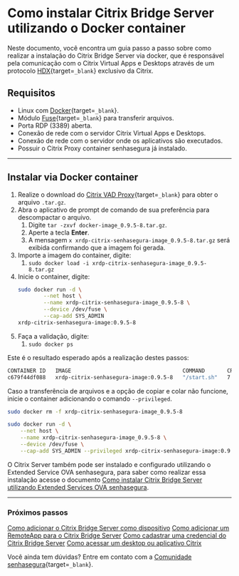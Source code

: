 # Como instalar Citrix Bridge Server utilizando o Docker container

Neste documento, você encontra um guia passo a passo sobre como realizar a instalação do Citrix Bridge Server via docker, que é responsável pela comunicação com o Citrix Virtual Apps e Desktops através de um protocolo [HDX](https://www.citrix.com/pt-br){target=`_blank`} exclusivo da Citrix.

## Requisitos

* Linux com [Docker](https://docs.docker.com/engine/install/){target=`_blank`}.
* Módulo [Fuse](https://www.kernel.org/doc/html/latest/filesystems/fuse.html){target=`_blank`} para transferir arquivos.
* Porta RDP (3389) aberta.
* Conexão de rede com o servidor Citrix Virtual Apps e Desktops.
* Conexão de rede com o servidor onde os aplicativos são executados.
* Possuir o Citrix Proxy container senhasegura já instalado.

---
## Instalar via Docker container

1. Realize o download do [Citrix VAD Proxy](https://d.senhasegura.io/senhasegura-citrix-receiver-bridge){target=`_blank`} para obter o arquivo `.tar.gz`.
2. Abra o aplicativo de prompt de comando de sua preferência para descompactar o arquivo.
    1. Digite `tar -zxvf docker-image_0.9.5-8.tar.gz`.
    2. Aperte a tecla **Enter**.
    3. A mensagem `x xrdp-citrix-senhasegura-image_0.9.5-8.tar.gz` será exibida confirmando que a imagem foi gerada.
3. Importe a imagem do container, digite:
    1. `sudo docker load -i xrdp-citrix-senhasegura-image_0.9.5-8.tar.gz`
4. Inicie o container, digite:
    ```bash
    sudo docker run -d \
            --net host \
            --name xrdp-citrix-senhasegura-image_0.9.5-8 \
            --device /dev/fuse \
            --cap-add SYS_ADMIN
    xrdp-citrix-senhasegura-image:0.9.5-8
    ```
5. Faça a validação, digite:
    1. `sudo docker ps`

Este é o resultado esperado após a realização destes passos:

```bash
CONTAINER ID   IMAGE                                   COMMAND       CREATED         STATUS         PORTS     NAMES
c679f44df088   xrdp-citrix-senhasegura-image:0.9.5-8   "/start.sh"   7 minutes ago   Up 7 minutes             xrdp-citrix-senhasegura-image_0.9.5-8
```

Caso a transferência de arquivos e a opção de copiar e colar não funcione, inicie o container adicionando o comando `--privileged`.

```bash
sudo docker rm -f xrdp-citrix-senhasegura-image_0.9.5-8

sudo docker run -d \
    --net host \
    --name xrdp-citrix-senhasegura-image_0.9.5-8 \
    --device /dev/fuse \
    --cap-add SYS_ADMIN --privileged xrdp-citrix-senhasegura-image:0.9.5-8
```

O Citrix Server também pode ser instalado e configurado utilizando o Extended Service OVA senhasegura, para saber como realizar essa instalação acesse o documento [Como instalar Citrix Bridge Server utilizando Extended Services OVA senhasegura](/v3-33/docs/pt/pam-session-how-to-install-citrix-bridge-server-using-senhasegura-extended-services-ova).

---
### Próximos passos
[Como adicionar o Citrix Bridge Server como dispositivo](/v3-33/docs/pt/pam-session-how-to-add-citrix-bridge-server-as-a-device)
[Como adicionar um RemoteApp para o Citrix Bridge Server](/v3-33/docs/pt/pam-session-how-to-add-a-remoteapp-to-citrix-bridge-server)
[Como cadastrar uma credencial do Citrix Bridge Server](/v3-33/docs/pt/pam-session-how-to-add-citrix-bridge-server-credential)
[Como acessar um desktop ou aplicativo Citrix](/v3-33/docs/pt/pam-session-how-to-access-a-citrix-desktop-or-application)

Você ainda tem dúvidas? Entre em contato com a [Comunidade senhasegura](https://community.senhasegura.io/){target=`_blank`}.